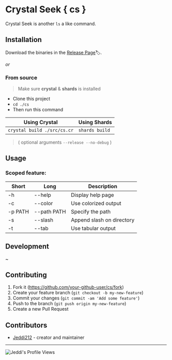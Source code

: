 # Crystal Seek { cs }

Crystal Seek is another `ls` a like command.

## Installation

Download the binaries in the [Release Page](https://github.com/Jeddi212/cs/releases)🏷️.

*or*

### From source

> Make sure **crystal** & **shards** is installed

- Clone this project
- `cd ./cs`
- Then run this command

| Using Crystal | Using Shards |
|---|---|
|`crystal build ./src/cs.cr` | `shards build`|

> ( optional arguments `--release --no-debug` )

## Usage

### Scoped feature:
| Short | Long | Description |
|---|---|---|
| -h | --help | Display help page |
| -c | --color | Use colorized output |
| -p PATH | --path PATH | Specify the path |
| -s | --slash | Append slash on directory |
| -t | --tab | Use tabular output |

## Development

~

## Contributing

1. Fork it (<https://github.com/your-github-user/cs/fork>)
2. Create your feature branch (`git checkout -b my-new-feature`)
3. Commit your changes (`git commit -am 'Add some feature'`)
4. Push to the branch (`git push origin my-new-feature`)
5. Create a new Pull Request

## Contributors

- [Jeddi212](https://github.com/your-github-user) - creator and maintainer

<hr>
  
![Jeddi's Profile Views](https://api.visitorbadge.io/api/visitors?path=https%3A%2F%2Fgithub.com%2FJeddi212&countColor=%23fce775&style=flat-square)

